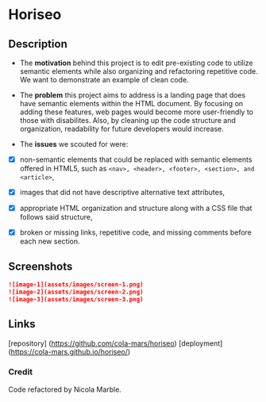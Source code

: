 # Horiseo


## Description
- The **motivation** behind this project is to edit pre-existing code to utilize semantic elements while also organizing and refactoring repetitive code. We want to demonstrate an example of clean code.

- The **problem** this project aims to address is a landing page that does have semantic elements within the HTML document. By focusing on adding these features, web pages would become more user-friendly to those with disabilites. Also, by cleaning up the code structure and organization, readability for future developers would increase. 

- The **issues** we scouted for were:
 - [x] non-semantic elements that could be replaced with semantic elements offered in HTML5, such as `<nav>, <header>, <footer>, <section>, and <article>`,
 - [x] images that did not have descriptive alternative text attributes,
 - [x] appropriate HTML organization and structure along with a CSS file that follows said structure,
 - [x] broken or missing links, repetitive code, and missing comments before each new section.


## Screenshots
```md
![image-1](assets/images/screen-1.png)
![image-2](assets/images/screen-2.png)
![image-3](assets/images/screen-3.png)
```


## Links 
[repository] (https://github.com/cola-mars/horiseo)
[deployment] (https://cola-mars.github.io/horiseo/)


### Credit 
Code refactored by Nicola Marble.
